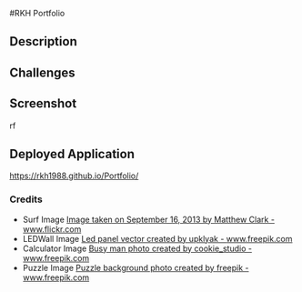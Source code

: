 #RKH Portfolio

## Description

## Challenges

## Screenshot
rf

## Deployed Application 
https://rkh1988.github.io/Portfolio/

### Credits
* Surf Image <a href="https://www.flickr.com/photos/naffleskell/11310545746/in/photostream/"> Image taken on September 16, 2013 by Matthew Clark - www.flickr.com</a>
* LEDWall Image <a href="https://www.freepik.com/vectors/led-panel">Led panel vector created by upklyak - www.freepik.com</a>
* Calculator Image <a href='https://www.freepik.com/photos/busy-man'>Busy man photo created by cookie_studio - www.freepik.com</a>
* Puzzle Image <a href='https://www.freepik.com/photos/puzzle-background'>Puzzle background photo created by freepik - www.freepik.com</a>
